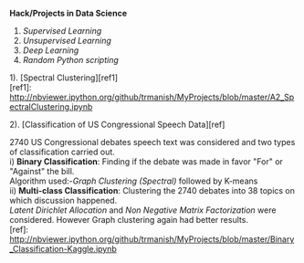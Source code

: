 **Hack/Projects in Data Science**

1) *Supervised Learning*  
2) *Unsupervised Learning*  
3) *Deep Learning*  
4) *Random Python scripting*   
  
1). [Spectral Clustering][ref1]  
[ref1]: http://nbviewer.ipython.org/github/trmanish/MyProjects/blob/master/A2_SpectralClustering.ipynb  

2). [Classification of US Congressional Speech Data][ref]  

2740 US Congressional debates speech text was considered and two types of classification 
carried out.  
i) **Binary Classification**: Finding if the debate was made in favor "For" or "Against" the bill.  
    Algorithm used:-*Graph Clustering (Spectral)* followed by K-means  
ii) **Multi-class Classification**: Clustering the 2740 debates into 38 topics on which discussion happened.  
    *Latent Dirichlet Allocation* and *Non Negative Matrix Factorization* were considered. However Graph clustering
    again had better results.  
  [ref]: http://nbviewer.ipython.org/github/trmanish/MyProjects/blob/master/Binary_Classification-Kaggle.ipynb






